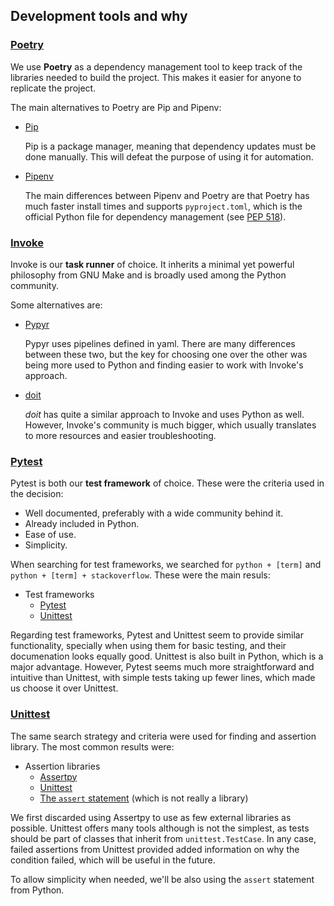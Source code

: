 ## Development tools and why

### [Poetry](https://python-poetry.org/)

We use **Poetry** as a dependency management tool to keep track
of the libraries needed to build the project. This makes it
easier for anyone to replicate the project.

The main alternatives to Poetry are Pip and Pipenv:

- [Pip](https://pypi.org/project/pip/)

  Pip is a package manager, meaning that dependency updates
  must be done manually. This will defeat the purpose of using
  it for automation.

- [Pipenv](https://pipenv.pypa.io/en/latest/)

  The main differences between Pipenv and Poetry are that Poetry
  has much faster install times and supports `pyproject.toml`,
  which is the official Python file for dependency management (see
  [PEP 518](https://www.python.org/dev/peps/pep-0518/#file-format)).



### [Invoke](https://www.pyinvoke.org/)

Invoke is our **task runner** of choice. It inherits a minimal yet
powerful philosophy from GNU Make and is broadly used among the
Python community.

Some alternatives are:

- [Pypyr](https://pypyr.io/docs/)

  Pypyr uses pipelines defined in yaml. There are many differences
  between these two, but the key for choosing one over the other
  was being more used to Python and finding easier to work with
  Invoke's approach.

- [doit](https://pydoit.org/contents.html#)

  _doit_ has quite a similar approach to Invoke and uses Python as
  well. However, Invoke's community is much bigger, which usually
  translates to more resources and easier troubleshooting.


 ### [Pytest](https://docs.pytest.org/en/latest/)

 Pytest is both our **test framework** of
 choice. These were the criteria used in the decision:

 - Well documented, preferably with a wide community behind it.
 - Already included in Python.
 - Ease of use.
 - Simplicity.

When searching for test frameworks, we searched
for `python + [term]` and `python + [term] + stackoverflow`. These were
the main resuls:

- Test frameworks
  - [Pytest](https://docs.pytest.org/en/latest/)
  - [Unittest](https://docs.python.org/3/library/unittest.html)


Regarding test frameworks, Pytest and Unittest seem to provide similar
functionality, specially when using them for basic testing, and their
documenation looks equally good. Unittest is also built in Python,
which is a major advantage. However, Pytest seems much more straightforward
and intuitive than Unittest, with simple tests taking up fewer lines,
which made us choose it over Unittest.

### [Unittest](https://docs.python.org/3/library/unittest.html)

The same search strategy and criteria were used for finding and
assertion library. The most common results were:

- Assertion libraries
  - [Assertpy](https://pypi.org/project/assertpy/)
  - [Unittest](https://docs.python.org/3/library/unittest.html)
  - [The `assert` statement](https://docs.python.org/3/reference/simple_stmts.html#assert) (which is not really a library)

We first discarded using Assertpy to use as few external libraries
as possible. Unittest offers many tools although is not the simplest,
as tests should be part of classes that inherit from `unittest.TestCase`.
In any case, failed assertions from Unittest provided added information
on why the condition failed, which will be useful in the future.

To allow simplicity when needed, we'll be also using the `assert`
statement from Python.
